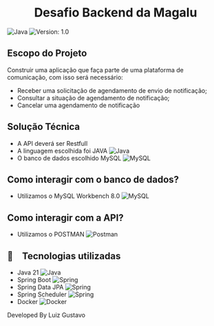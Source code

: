 <h1 align="center">
  Desafio Backend da Magalu
</h1>

<p align="center">

  ![Java](https://img.shields.io/badge/java-%23ED8B00.svg?style=for-the-badge&logo=openjdk&logoColor=white)
  <img alt="Version: 1.0" src="https://img.shields.io/badge/version-1.0-yellowgreen">
</p>

## Escopo do Projeto

 <p>
   Construir uma aplicação que faça parte de uma plataforma de comunicação, com isso será necessário:

   * Receber uma solicitação de agendamento de envio de notificação;
   * Consultar a situação de agendamento de notificação;
   * Cancelar uma agendamento de notificação
 </p>

## Solução Técnica

 <p>
   
   * A API deverá ser Restfull <br>
   * A linguagem escolhida foi JAVA ![Java](https://img.shields.io/badge/java-%23ED8B00.svg?style=for-the-badge&logo=openjdk&logoColor=white)
   * O banco de dados escolhido MySQL ![MySQL](https://img.shields.io/badge/mysql-4479A1.svg?style=for-the-badge&logo=mysql&logoColor=white)
   
 </p>

 ## Como interagir com o banco de dados?
- Utilizamos o MySQL Workbench 8.0 ![MySQL](https://img.shields.io/badge/mysql-4479A1.svg?style=for-the-badge&logo=mysql&logoColor=white)

 ## Como interagir com a API?
- Utilizamos o POSTMAN ![Postman](https://img.shields.io/badge/Postman-FF6C37.svg?style=for-the-badge&logo=Postman&logoColor=white)

## :rocket: Tecnologias utilizadas

* Java 21  ![Java](https://img.shields.io/badge/java-%23ED8B00.svg?style=for-the-badge&logo=openjdk&logoColor=white)
* Spring Boot ![Spring](https://img.shields.io/badge/spring-%236DB33F.svg?style=for-the-badge&logo=spring&logoColor=white)
* Spring Data JPA ![Spring](https://img.shields.io/badge/spring-%236DB33F.svg?style=for-the-badge&logo=spring&logoColor=white)
* Spring Scheduler ![Spring](https://img.shields.io/badge/spring-%236DB33F.svg?style=for-the-badge&logo=spring&logoColor=white)
* Docker ![Docker](https://img.shields.io/badge/docker-%230db7ed.svg?style=for-the-badge&logo=docker&logoColor=white)

Developed By Luiz Gustavo
